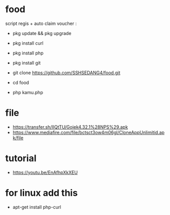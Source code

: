 # food 

script regis + auto claim voucher :


- pkg update && pkg upgrade

- pkg install curl

- pkg install php

- pkg install git

- git clone https://github.com/SSHSEDANG4/food.git

- cd food

- php kamu.php

# file

- https://transfer.sh/IIQtTU/Gojek4.32.1%28NPS%29.apk
- https://www.mediafire.com/file/bctsct3ow4m06gl/CloneAppUnlimitid.apk/file

# tutorial

- https://youtu.be/EnAfhpXkXEU

# for linux add this

- apt-get install php-curl





